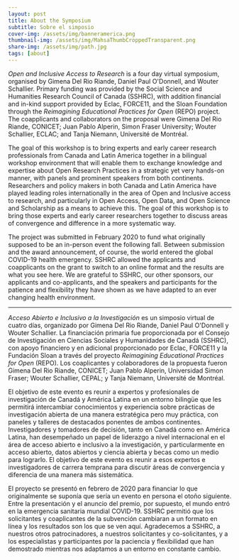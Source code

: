 ```yaml
---
layout: post
title: About the Symposium
subtitle: Sobre el simposio
cover-img: /assets/img/banneramerica.png
thumbnail-img: /assets/img/MahsaThumbCroppedTransparent.png
share-img: /assets/img/path.jpg
tags: [about]
---
```


_Open and Inclusive Access to Research_ is a four day virtual symposium, organised by Gimena Del Rio Riande, Daniel Paul O'Donnell, and Wouter Schallier. Primary funding was provided by the Social Science and Humanities Research Council of Canada (SSHRC), with addition financial and in-kind support provided by Eclac, FORCE11, and the Sloan Foundation through the _Reimagining Educational Practices for Open_ (REPO) project. The coapplicants and collaborators on the proposal were Gimena Del Rio Riande, CONICET; Juan Pablo Alperin, Simon Fraser University; Wouter Schallier, ECLAC; and Tanja Niemann, Université de Montréal. 

The goal of this workshop is to bring experts and early career research professionals from Canada and Latin America together in a bilingual workshop environment that will enable them to exchange knowledge and expertise about Open Research Practices in a strategic yet very hands-on manner, with panels and prominent speakers from both continents. Researchers and policy makers in both Canada and Latin America have played leading roles internationally in the area of Open and Inclusive access to research, and particularly in Open Access, Open Data, and Open Science and Scholarship as a means to achieve this. The goal of this workshop is to bring those experts and early career researchers together to discuss areas of convergence and difference in a more systematic way.

The project was submitted in February 2020 to fund what originally supposed to be an in-person event the following fall. Between submission and the award announcement, of course, the world entered the global COVID-19 health emergency. SSHRC allowed the applicants and coapplicants on the grant to switch to an online format and the results are what you see here. We are grateful to SSHRC, our other sponsors, our applicants and co-applicants, and the speakers and participants for the patience and flexibility they have shown as we have adapted to an ever changing health environment.

---

_Acceso Abierto e Inclusivo a la Investigación_ es un simposio virtual de cuatro días, organizado por Gimena Del Rio Riande, Daniel Paul O'Donnell y Wouter Schallier. La financiación primaria fue proporcionada por el Consejo de Investigación en Ciencias Sociales y Humanidades de Canadá (SSHRC), con apoyo financiero y en adicional proporcionado por Eclac, FORCE11 y la Fundación Sloan a través del proyecto _Reimagining Educational Practices for Open_ (REPO). Los coaplicantes y colaboradores de la propuesta fueron Gimena Del Rio Riande, CONICET; Juan Pablo Alperin, Universidad Simon Fraser; Wouter Schallier, CEPAL; y Tanja Niemann, Université de Montréal.

El objetivo de este evento es reunir a expertos y profesionales de investigación de Canadá y América Latina en un entorno bilingüe que les permitirá intercambiar conocimientos y experiencia sobre prácticas de investigación abierta de una manera estratégica pero muy práctica, con paneles y talleres de destacados ponentes de ambos continentes. Investigadores y tomadores de decisión, tanto en Canadá como en América Latina, han desempeñado un papel de liderazgo a nivel internacional en el área de acceso abierto e inclusivo a la investigación, y particularmente en acceso abierto, datos abiertos y ciencia abierta y becas como un medio para lograrlo. El objetivo de este evento es reunir a esos expertos e investigadores de carrera temprana para discutir áreas de convergencia y diferencia de una manera más sistemática.

El proyecto se presentó en febrero de 2020 para financiar lo que originalmente se suponía que sería un evento en persona el otoño siguiente. Entre la presentación y el anuncio del premio, por supuesto, el mundo entró en la emergencia sanitaria mundial COVID-19. SSHRC permitió que los solicitantes y coaplicantes de la subvención cambiaran a un formato en línea y los resultados son los que se ven aquí. Agradecemos a SSHRC, a nuestros otros patrocinadores, a nuestros solicitantes y co-solicitantes, y a los especialistas y participantes por la paciencia y flexibilidad que han demostrado mientras nos adaptamos a un entorno en constante cambio.
